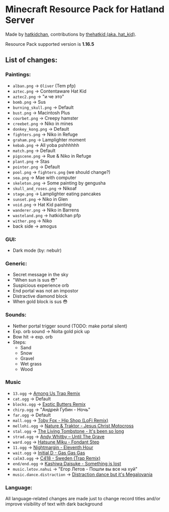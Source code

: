 # Minecraft Resource Pack for Hatland Server

Made by [hatkidchan](https://github.com/hatkidchan), contributions by [thehatkid (aka. hat\_kid)](https://github.com/thehatkid).

Resource Pack supported version is __1.16.5__

## List of changes:
### Paintings:
 * `alban.png` -> `Oliver` (Tem pfp)
 * `aztec.png` -> Contentaware Hat Kid
 * `aztec2.png` -> "и че это"
 * `bomb.png` -> Sus
 * `burning_skull.png` -> Default
 * `bust.png` -> Macintosh Plus
 * `courbet.png` -> Creepy hamster
 * `creebet.png` -> Niko in mines
 * `donkey_kong.png` -> Default
 * `fighters.png` -> Niko in Refuge
 * `graham.png` -> Lamplighter moment
 * `kebab.png` -> All yoba pshhhhhh
 * `match.png` -> Default
 * `pigscene.png` -> Rue & Niko in Refuge
 * `plant.png` -> Stas
 * `pointer.png` -> Default
 * `pool.png` -> `fighters.png` (we should change?)
 * `sea.png` -> Mae with computer
 * `skeleton.png` -> Some painting by gengusha
 * `skull_and_roses.png` -> Nikoaf
 * `stage.png` -> Lamplighter eating pancakes
 * `sunset.png` -> Niko in Glen
 * `void.png` -> Hat Kid painting
 * `wanderer.png` -> Niko in Barrens
 * `wasteland.png` -> hatkidchan pfp
 * `wither.png` -> Niko
 * back side -> amogus

### GUI:
 * Dark mode (by: nebulr)

### Generic:
 * Secret message in the sky
 * "When sun is sus :flushed:"
 * Suspicious experience orb
 * End portal was not an impostor
 * Distractive diamond block
 * When gold block is sus :flushed:

### Sounds:
 * Nether portal trigger sound (TODO: make portal silent)
 * Exp. orb sound -> Noita gold pick up
 * Bow hit -> exp. orb
 * Steps:
   * Sand
   * Snow
   * Gravel
   * Wet grass
   * Wood

### Music
 * `13.ogg` -> [Among Us Trap Remix](http://youtu.be/grd-K33tOSM)
 * `cat.ogg` -> Default
 * `blocks.ogg` -> [Exotic Butters Remix](https://youtu.be/kY1kbCDwHIg)
 * `chirp.ogg` -> "Андрей Губин - Ночь"
 * `far.ogg` -> Default
 * `mall.ogg` -> [Toby Fox - Hip Shop (LoFi Remix)](https://youtu.be/BiaFMRv7Ct8)
 * `mellohi.ogg` -> [Nature & Traktor - Jesus Christ Motocross](https://youtu.be/At6JxWg7Rk8)
 * `stal.ogg` -> [The Living Tombstone - It's been so long](https://youtu.be/dy9ugPD6_AE)
 * `strad.ogg` -> [Andy Whitby – Until The Grave](https://youtu.be/aUh0-eFm_nM)
 * `ward.ogg` -> [Hatsune Miku - Fondant Step](https://youtu.be/vNhvnj33foU)
 * `11.ogg` -> [Nightmargin - Eleventh Hour](https://youtu.be/pVX8bdYCAUo)
 * `wait.ogg` -> [Initial D - Gas Gas Gas](https://youtu.be/atuFSv2bLa8)
 * `calm3.ogg` -> [C418 - Sweden (Trap Remix)](https://youtu.be/rgZ56QGwxp0)
 * `end/end.ogg` -> [Kashiwa Daisuke - Something is lost](https://youtu.be/UZ5PJij0lGI)
 * `music.letov.nahui` -> "Егор Летов - Пошли вы все на хуй"
 * `music.dance.distraction` -> [Distraction dance but it's Megalovania](https://youtu.be/SvTWKhmVous)

### Language:
All language-related changes are made just to change record titles and/or
improve visibility of text with dark background
